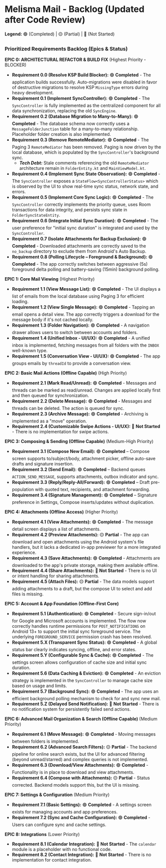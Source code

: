 # **Melisma Mail - Backlog (Updated after Code Review)**

**Legend:** 🟢 (Completed) | 🟡 (Partial) | 🔴 (Not Started)

### **Prioritized Requirements Backlog (Epics & Status)**

**EPIC 0: ARCHITECTURAL REFACTOR & BUILD FIX** (Highest Priority - BLOCKER)

*   **Requirement 0.0 (Resolve KSP Build Blocker):** 🟢 **Completed** - The application builds successfully. Auto-migrations were disabled in favor of destructive migrations to resolve KSP `MissingType` errors during heavy development.
*   **Requirement 0.1 (Implement SyncController):** 🟢 **Completed** - The `SyncController` is fully implemented as the centralized component for all data synchronization, replacing the old `SyncEngine`.
*   **Requirement 0.2 (Database Migration to Many-to-Many):** 🟢 **Completed** - The database schema now correctly uses a `MessageFolderJunction` table for a many-to-many relationship. Placeholder folder creation is also implemented.
*   **Requirement 0.3 (Remove RemoteMediator):** 🟢 **Completed** - The Paging 3 `RemoteMediator` has been removed. Paging is now driven by the local database, which is populated by the `SyncController`'s background sync.
    *   ***Tech Debt:*** Stale comments referencing the old `RemoteMediator` architecture remain in `FolderEntity.kt` and `MainViewModel.kt`.
*   **Requirement 0.4 (Implement Sync State Observation):** 🟢 **Completed** - The `SyncController` exposes a `StateFlow<SyncControllerStatus>` which is observed by the UI to show real-time sync status, network state, and errors.
*   **Requirement 0.5 (Implement Core Sync Logic):** 🟢 **Completed** - The `SyncController` correctly implements the priority queue, uses Room transactions for data integrity, and persists sync state in `FolderSyncStateEntity`.
*   **Requirement 0.6 (Integrate Initial Sync Duration):** 🟢 **Completed** - The user preference for "initial sync duration" is integrated and used by the `SyncController`.
*   **Requirement 0.7 (Isolate Attachments for Backup Exclusion):** 🟢 **Completed** - Downloaded attachments are correctly saved to the `no_backup` directory to exclude them from Android's Auto Backup.
*   **Requirement 0.8 (Polling Lifecycle – Foreground & Background):** 🟢 **Completed** - The app correctly switches between aggressive (5s) foreground delta polling and battery-saving (15min) background polling.

**EPIC 1: Core Mail Viewing** (Highest Priority)

*   **Requirement 1.1 (View Message List):** 🟢 **Completed** - The UI displays a list of emails from the local database using Paging 3 for efficient loading.
*   **Requirement 1.2 (View Single Message):** 🟢 **Completed** - Tapping an email opens a detail view. The app correctly triggers a download for the message body if it's not cached locally.
*   **Requirement 1.3 (Folder Navigation):** 🟢 **Completed** - A navigation drawer allows users to switch between accounts and folders.
*   **Requirement 1.4 (Unified Inbox - UI/UX):** 🟢 **Completed** - A unified inbox is implemented, fetching messages from all folders with the `INBOX` well-known type.
*   **Requirement 1.5 (Conversation View - UI/UX):** 🟢 **Completed** - The app groups emails by `threadId` to provide a conversation view.

**EPIC 2: Basic Mail Actions (Offline Capable)** (High Priority)

*   **Requirement 2.1 (Mark Read/Unread):** 🟢 **Completed** - Messages and threads can be marked as read/unread. Changes are applied locally first and then queued for synchronization.
*   **Requirement 2.2 (Delete Message):** 🟢 **Completed** - Messages and threads can be deleted. The action is queued for sync.
*   **Requirement 2.3 (Archive Message):** 🟢 **Completed** - Archiving is implemented as a "move" operation.
*   **Requirement 2.4 (Customizable Swipe Actions - UI/UX):** 🔴 **Not Started** - There is no implementation for swipe actions.

**EPIC 3: Composing & Sending (Offline Capable)** (Medium-High Priority)

*   **Requirement 3.1 (Compose New Email):** 🟢 **Completed** – Compose screen supports to/subject/body, attachment picker, offline auto-save drafts and signature insertion.
*   **Requirement 3.2 (Send Email):** 🟢 **Completed** – Backend queues `ACTION_SEND_MESSAGE`, supports attachments, outbox indicator and sync.
*   **Requirement 3.3 (Reply/Reply-All/Forward):** 🟢 **Completed** – Draft pre-population with quoted text, recipients, and attachment forwarding.
*   **Requirement 3.4 (Signature Management):** 🟢 **Completed** – Signature preference in Settings, Compose inserts/updates without duplication.

**EPIC 4: Attachments (Offline Access)** (Higher Priority)

*   **Requirement 4.1 (View Attachments):** 🟢 **Completed** - The message detail screen displays a list of attachments.
*   **Requirement 4.2 (Preview Attachments):** 🟡 **Partial** - The app can download and open attachments using the Android system's file handlers, but it lacks a dedicated in-app previewer for a more integrated experience.
*   **Requirement 4.3 (Save Attachments):** 🟢 **Completed** - Attachments are downloaded to the app's private storage, making them available offline.
*   **Requirement 4.4 (Share Attachments):** 🔴 **Not Started** - There is no UI or intent handling for sharing attachments.
*   **Requirement 4.5 (Attach Files):** 🟡 **Partial** - The data models support adding attachments to a draft, but the compose UI to select and add files is missing.

**EPIC 5: Account & App Foundation (Offline-First Core)**

*   **Requirement 5.1 (Authentication):** 🟢 **Completed** - Secure sign-in/out for Google and Microsoft accounts is implemented. The flow now correctly handles runtime permissions for `POST_NOTIFICATIONS` on Android 13+ to support the initial sync foreground service. The underlying `FOREGROUND_SERVICE` permission crash has been resolved.
*   **Requirement 5.X (Transparent Sync Status):** 🟢 **Completed** - A global status bar clearly indicates syncing, offline, and error states.
*   **Requirement 5.Y (Configurable Sync & Cache):** 🟢 **Completed** - The settings screen allows configuration of cache size and initial sync duration.
*   **Requirement 5.6 (Data Caching & Eviction):** 🟢 **Completed** - An eviction strategy is implemented in the `SyncController` to manage cache size based on usage and limits.
*   **Requirement 5.7 (Background Sync):** 🟢 **Completed** - The app uses an efficient background polling mechanism to check for and sync new mail.
*   **Requirement 5.Z (Delayed Send Notification):** 🔴 **Not Started** - There is no notification system for persistently failed send actions.

**EPIC 6: Advanced Mail Organization & Search (Offline Capable)** (Medium Priority)

*   **Requirement 6.1 (Move Message):** 🟢 **Completed** - Moving messages between folders is implemented.
*   **Requirement 6.2 (Advanced Search Filters):** 🟡 **Partial** - The backend pipeline for online search exists, but the UI for advanced filtering (beyond unread/starred) and complex queries is not implemented.
*   **Requirement 6.3 (Download/View Attachments):** 🟢 **Completed** - Functionality is in place to download and view attachments.
*   **Requirement 6.4 (Compose with Attachments):** 🟡 **Partial** - Status corrected. Backend models support this, but the UI is missing.

**EPIC 7: Settings & Configuration** (Medium Priority)

*   **Requirement 7.1 (Basic Settings):** 🟢 **Completed** - A settings screen exists for managing accounts and app preferences.
*   **Requirement 7.2 (Sync and Cache Configuration):** 🟢 **Completed** - Users can configure sync and cache settings.

**EPIC 8: Integrations** (Lower Priority)

*   **Requirement 8.1 (Calendar Integration):** 🔴 **Not Started** - The `calendar` module is a placeholder with no functional code.
*   **Requirement 8.2 (Contact Integration):** 🔴 **Not Started** - There is no implementation for contact integration.